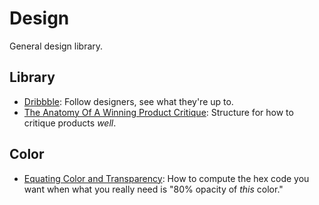 # Design
General design library.

## Library
- [Dribbble](https://dribbble.com/): Follow designers, see what they're up to.
- [The Anatomy Of A Winning Product Critique](http://www.fastcodesign.com/3032051/the-anatomy-of-a-winning-product-critique): Structure for how to critique products _well_.

## Color
- [Equating Color and Transparency](http://viget.com/inspire/3027): How to compute the hex code you want when what you really need is "80% opacity of _this_ color."
